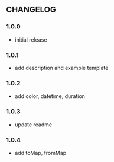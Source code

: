 ## CHANGELOG

### 1.0.0
- initial release

### 1.0.1

- add description and example template

### 1.0.2

- add color, datetime, duration

### 1.0.3

- update readme

### 1.0.4

- add toMap, fromMap